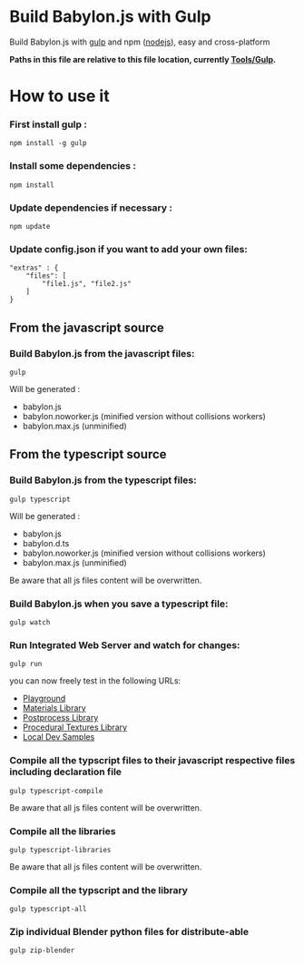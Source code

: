 Build Babylon.js with Gulp
====================

Build Babylon.js with [gulp](http://gulpjs.com/ "gulp") and npm ([nodejs](http://nodejs.org/ "nodejs")), easy and cross-platform

**Paths in this file are relative to this file location, currently [Tools/Gulp](https://github.com/BabylonJS/Babylon.js/tree/master/Tools/Gulp).**

# How to use it

### First install gulp :
```
npm install -g gulp
```

### Install some dependencies :
```
npm install
```

### Update dependencies if necessary :
```
npm update
```

### Update config.json if you want to add your own files:
```
"extras" : {
    "files": [
        "file1.js", "file2.js"
    ]
}
```
## From the javascript source
### Build Babylon.js from the javascript files:

```
gulp
```
Will be generated :
- babylon.js
- babylon.noworker.js (minified version without collisions workers)
- babylon.max.js (unminified)

## From the typescript source
### Build Babylon.js from the typescript files:

```
gulp typescript
```
Will be generated :
- babylon.js
- babylon.d.ts
- babylon.noworker.js (minified version without collisions workers)
- babylon.max.js (unminified)

Be aware that all js files content will be overwritten.

### Build Babylon.js when you save a typescript file:
```
gulp watch
```

### Run Integrated Web Server and watch for changes:
```
gulp run
```

you can now freely test in the following URLs:
- [Playground]("http://localhost:1338/Playground/index-local.html")
- [Materials Library]("http://localhost:1338/materialsLibrary/index.html")
- [Postprocess Library]("http://localhost:1338/postProcessLibrary/index.html")
- [Procedural Textures Library]("http://localhost:1338/proceduralTexturesLibrary/index.html")
- [Local Dev Samples]("http://localhost:1338/localDev/index.html")

### Compile all the typscript files to their javascript respective files including declaration file
```
gulp typescript-compile
```

Be aware that all js files content will be overwritten.

### Compile all the libraries
```
gulp typescript-libraries
```

Be aware that all js files content will be overwritten.

### Compile all the typscript and the library
```
gulp typescript-all
```
### Zip individual Blender python files for distribute-able
```
gulp zip-blender
```
